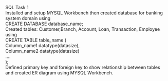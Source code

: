 SQL Task 1
<br>
Installed and setup MYSQL Workbench then 
created database for banking system domain using
<br>
CREATE DATABASE database_name;
<br>
Created tables: Customer,Branch, Account, Loan, Transaction, Employee using
<br>
CREATE TABLE table_name ( 
<br>
                         Column_name1 datatype(datasize),
                         <br>
                         Column_name2 datatype(datasize)
                         <br>
                         ....
                         <br>
                             );
<br>
Defined primary key and foreign key to show relationship between tables and
created ER diagram using MYSQL Workbench.
